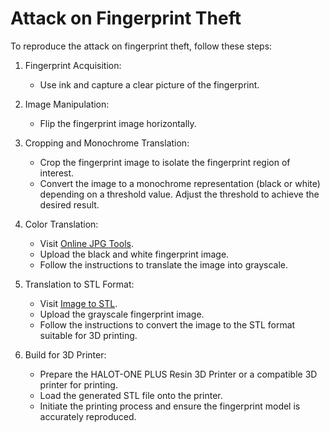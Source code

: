 # Attack on Fingerprint Theft

To reproduce the attack on fingerprint theft, follow these steps:

1. Fingerprint Acquisition:
   - Use ink and capture a clear picture of the fingerprint.

2. Image Manipulation:
   - Flip the fingerprint image horizontally.

3. Cropping and Monochrome Translation:
   - Crop the fingerprint image to isolate the fingerprint region of interest.
   - Convert the image to a monochrome representation (black or white) depending on a threshold value. Adjust the threshold to achieve the desired result.

4. Color Translation:
   - Visit [Online JPG Tools](https://onlinejpgtools.com/create-binary-jpg).
   - Upload the black and white fingerprint image.
   - Follow the instructions to translate the image into grayscale.

5. Translation to STL Format:
   - Visit [Image to STL](https://imagetostl.com/).
   - Upload the grayscale fingerprint image.
   - Follow the instructions to convert the image to the STL format suitable for 3D printing.

6. Build for 3D Printer:
   - Prepare the HALOT-ONE PLUS Resin 3D Printer or a compatible 3D printer for printing.
   - Load the generated STL file onto the printer.
   - Initiate the printing process and ensure the fingerprint model is accurately reproduced.

